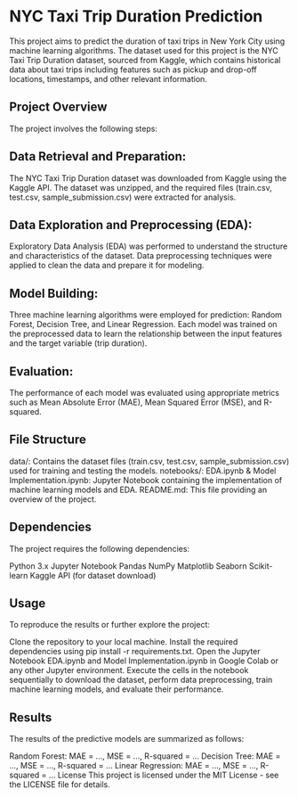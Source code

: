 # NYC Taxi Trip Duration Prediction
This project aims to predict the duration of taxi trips in New York City using machine learning algorithms. The dataset used for this project is the NYC Taxi Trip Duration dataset, sourced from Kaggle, which contains historical data about taxi trips including features such as pickup and drop-off locations, timestamps, and other relevant information.

## Project Overview
The project involves the following steps:

## Data Retrieval and Preparation:

The NYC Taxi Trip Duration dataset was downloaded from Kaggle using the Kaggle API.
The dataset was unzipped, and the required files (train.csv, test.csv, sample_submission.csv) were extracted for analysis.
## Data Exploration and Preprocessing (EDA):

Exploratory Data Analysis (EDA) was performed to understand the structure and characteristics of the dataset.
Data preprocessing techniques were applied to clean the data and prepare it for modeling.
## Model Building:

Three machine learning algorithms were employed for prediction: Random Forest, Decision Tree, and Linear Regression.
Each model was trained on the preprocessed data to learn the relationship between the input features and the target variable (trip duration).
## Evaluation:

The performance of each model was evaluated using appropriate metrics such as Mean Absolute Error (MAE), Mean Squared Error (MSE), and R-squared.
## File Structure
data/: Contains the dataset files (train.csv, test.csv, sample_submission.csv) used for training and testing the models.
notebooks/:
EDA.ipynb & Model Implementation.ipynb: Jupyter Notebook containing the implementation of machine learning models and EDA.
README.md: This file providing an overview of the project.
## Dependencies
The project requires the following dependencies:

Python 3.x
Jupyter Notebook
Pandas
NumPy
Matplotlib
Seaborn
Scikit-learn
Kaggle API (for dataset download)
## Usage
To reproduce the results or further explore the project:

Clone the repository to your local machine.
Install the required dependencies using pip install -r requirements.txt.
Open the Jupyter Notebook EDA.ipynb and Model Implementation.ipynb in Google Colab or any other Jupyter environment.
Execute the cells in the notebook sequentially to download the dataset, perform data preprocessing, train machine learning models, and evaluate their performance.
## Results
The results of the predictive models are summarized as follows:

Random Forest: MAE = ..., MSE = ..., R-squared = ...
Decision Tree: MAE = ..., MSE = ..., R-squared = ...
Linear Regression: MAE = ..., MSE = ..., R-squared = ...
License
This project is licensed under the MIT License - see the LICENSE file for details.
